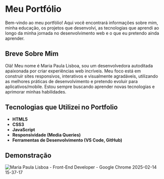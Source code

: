# Meu Portfólio

Bem-vindo ao meu portfólio! Aqui você encontrará informações sobre mim, minha educação, os projetos que desenvolvi, as tecnologias que aprendi ao longo da minha jornada no desenvolvimento web e o que eu pretendo ainda aprender.

## Breve Sobre Mim

Olá! Meu nome é Maria Paula Lisboa, sou um desenvolvedora autoditada apaixonada por criar experiências web incríveis. Meu foco está em construir sites responsivos, interativos e visualmente agradáveis, utilizando as melhores práticas de desenvolvimento e pretendo evoluir para aplicativos/mobile. Estou sempre buscando aprender novas tecnologias e aprimorar minhas habilidades.

## Tecnologias que Utilizei no Portfolio

- **HTML5**
- **CSS3**
- **JavaScript**
- **Responsividade (Media Queries)**
- **Ferramentas de Desenvolvimento (VS Code, GitHub)**


## Demonstração
![Maria Paula Lisboa - Front-End Developer - Google Chrome 2025-02-14 15-37-17](https://github.com/user-attachments/assets/f27fbe39-4991-41d6-bb91-c5c87a2b113e)

